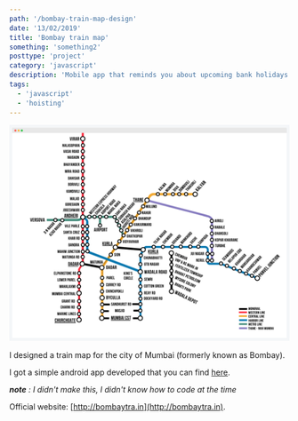 ```yaml
---
path: '/bombay-train-map-design'
date: '13/02/2019'
title: 'Bombay train map'
something: 'something2'
posttype: 'project'
category: 'javascript'
description: 'Mobile app that reminds you about upcoming bank holidays'
tags:
  - 'javascript'
  - 'hoisting'
---
```


![mumbai-train-map](./mumbai-train-map.png)

I designed a train map for the city of Mumbai (formerly known as Bombay).

I got a simple android app developed that you can find [here](https://play.google.com/store/apps/details?id=com.nikhil.mumbaitrain&hl=en_GB). 

_**note** : I didn't make this, I didn't know how to code at the time_

Official website: [http://bombaytra.in](http://bombaytra.in).

